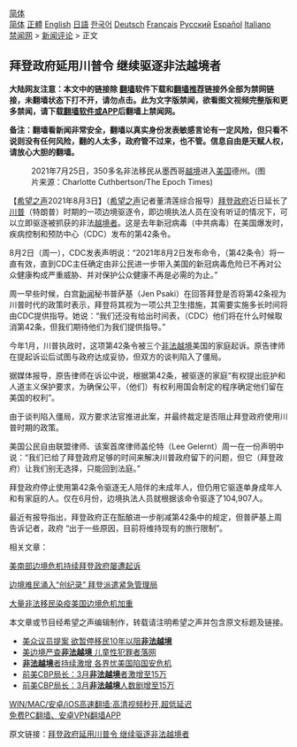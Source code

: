  <!-- 面包屑导航 --> <div class="breadcrumb"><!-- GTranslate: https://gtranslate.io/ -->  <div class="switcher notranslate">  <div class="selected">  <a href="#" onclick="return false;"> 简体</a>  </div>  <div class="option">  <a href="https://www.bannedbook.org" onclick="doGTranslate('zh-CN|zh-CN');jQuery('div.switcher div.selected a').html(jQuery(this).html());return false;" title="简体中文" class="nturl selected"> 简体</a>  <a href="https://www.bannedbook.org/zh-tw/" onclick="doGTranslate('zh-CN|zh-TW');jQuery('div.switcher div.selected a').html(jQuery(this).html());return false;" title="繁體中文" class="nturl"> 正體</a>  <a href="https://www.bannedbook.org/en/" onclick="doGTranslate('zh-CN|en');jQuery('div.switcher div.selected a').html(jQuery(this).html());return false;" title="English" class="nturl"> English</a>  <a href="https://www.bannedbook.org/ja/" onclick="doGTranslate('zh-CN|ja');jQuery('div.switcher div.selected a').html(jQuery(this).html());return false;" title="日本語" class="nturl"> 日語</a>  <a href="https://www.bannedbook.org/ko/" onclick="doGTranslate('zh-CN|ko');jQuery('div.switcher div.selected a').html(jQuery(this).html());return false;" title="한국어" class="nturl"> 한국어</a>  <a href="https://www.bannedbook.org/de/" onclick="doGTranslate('zh-CN|de');jQuery('div.switcher div.selected a').html(jQuery(this).html());return false;" title="Deutsch" class="nturl"> Deutsch</a>  <a href="https://www.bannedbook.org/fr/" onclick="doGTranslate('zh-CN|fr');jQuery('div.switcher div.selected a').html(jQuery(this).html());return false;" title="Français" class="nturl"> Français</a>  <a href="https://www.bannedbook.org/ru/" onclick="doGTranslate('zh-CN|ru');jQuery('div.switcher div.selected a').html(jQuery(this).html());return false;" title="Русский" class="nturl"> Русский</a>  <a href="https://www.bannedbook.org/es/" onclick="doGTranslate('zh-CN|es');jQuery('div.switcher div.selected a').html(jQuery(this).html());return false;" title="Español" class="nturl"> Español</a>  <a href="https://www.bannedbook.org/it/" onclick="doGTranslate('zh-CN|it');jQuery('div.switcher div.selected a').html(jQuery(this).html());return false;" title="Italiano" class="nturl"> Italiano</a>  </div>  </div>      <div class='breadcrumb-sub'><!-- Breadcrumb NavXT 6.3.0 --> <a href="https://www.bannedbook.org/" class="home">禁闻网</a> &gt; <a href="https://www.bannedbook.org/bnews/comments/" class="category">新闻评论</a> &gt; 正文</div></div><h2>拜登政府延用川普令 继续驱逐非法越境者</h2> <p class="notice"><b>大陆网友注意：本文中的链接除 <a href="https://github.com/bannedbook/fanqiang" >翻墙</a>软件下载和<a href="https://github.com/killgcd/justmysocks/blob/master/README.md">翻墙推荐</a>链接外全部为禁网链接，未翻墙状态下打不开，请勿点击。此为文字版禁闻，欲看图文视频完整版和更多禁闻，请下载<a href="https://github.com/bannedbook/fanqiang">翻墙软件或APP</a>后翻墙上禁闻网。</p><p>备注：翻墙看新闻非常安全，翻墙以真实身份发表敏感言论有一定风险，但只看不说则没有任何风险，翻的人太多，政府管不过来，也不管。信息自由是天赋人权，请放心大胆的翻墙。</b></p>  <div class="entry"> <figure><figcaption>2021年7月25日，350多名非法移民从墨西哥<a href="https://www.bannedbook.org/bnews/tag/%E8%B6%8A%E5%A2%83/" class="st_tag internal_tag" rel="tag" title="标签 越境 下的日志">越境</a>进入<a href="https://www.bannedbook.org/bnews/tag/%e7%be%8e%e5%9b%bd/" class="st_tag internal_tag" rel="tag" title="标签 美国 下的日志">美国</a>德州。(图片来源：Charlotte Cuthbertson/The Epoch Times)</figcaption></figure> <p>【<span class='wp_keywordlink_affiliate'><a href="https://www.soundofhope.org" title="希望之声" target="_blank">希望之声</a></span>2021年8月3日】（<a href="https://www.bannedbook.org/bnews/tag/%e5%b8%8c%e6%9c%9b%e4%b9%8b%e5%a3%b0/" class="st_tag internal_tag" rel="tag" title="标签 希望之声 下的日志">希望之声</a>记者董清莲综合报导）<a href="https://www.bannedbook.org/bnews/tag/%e6%8b%9c%e7%99%bb/" class="st_tag internal_tag" rel="tag" title="标签 拜登 下的日志">拜登</a><a href="https://www.bannedbook.org/bnews/tag/%e6%94%bf%e5%ba%9c/" class="st_tag internal_tag" rel="tag" title="标签 政府 下的日志">政府</a>近日延长了<a href="https://www.bannedbook.org/bnews/tag/%e5%b7%9d%e6%99%ae/" class="st_tag internal_tag" rel="tag" title="标签 川普 下的日志">川普</a>（特朗普）时期的一项边境驱逐令，即边境执法人员在没有听证的情况下，可以立即驱逐被抓获的非法<a href="https://www.bannedbook.org/bnews/tag/%E8%B6%8A%E5%A2%83%E8%80%85/" class="st_tag internal_tag" rel="tag" title="标签 越境者 下的日志">越境者</a>。这是去年新冠病毒（中共病毒）在美国爆发时，疾病控制和预防中心（CDC）发布的第42条令。</p> <p>8月2日（周一），CDC发表声明说：“2021年8月2日发布命令，（第42条令）将一直有效，直到CDC主任确定由非公民进一步带入美国的新冠病毒危险已不再对公众健康构成严重威胁、并对保护公众健康不再是必需的为止。”</p> <p>周一早些时候，白宫<span class='wp_keywordlink_affiliate'><a href="https://www.bannedbook.org/" title="新闻">新闻</a></span>秘书普萨基（Jen Psaki）在回答拜登是否将第42条视为川普时代的政策时表示，拜登将其视为一项公共卫生措施，其需要实施多长时间将由CDC提供指导。她说：“我们还没有给出时间表，（CDC）他们将在什么时候取消第42条，但我们期待他们为我们提供指导。”</p> <p>今年1月，川普执政时，这项第42条令被三个<a href="https://www.bannedbook.org/bnews/tag/%E9%9D%9E%E6%B3%95%E8%B6%8A%E5%A2%83/" class="st_tag internal_tag" rel="tag" title="标签 非法越境 下的日志">非法越境</a>美国的家庭起诉。原告律师在提起诉讼后试图与政府达成妥协，但双方的谈判陷入了僵局。</p>  <p>据媒体报导，原告律师在诉讼中说，根据第42条，被驱逐的家庭“有权提出庇护和人道主义保护要求，为确保公平，（他们）有权利用国会制定的程序确定他们留在美国的权利”。</p> <p>由于谈判陷入僵局，双方要求法官推进此案，并最终裁定是否阻止拜登政府使用川普时期的政策。</p> <p>美国公民自由联盟律师、该案首席律师盖伦特（Lee Gelernt）周一在一份声明中说：“我们已给了拜登政府足够的时间来解决川普政府留下的问题，但它（拜登政府）让我们别无选择，只能回到法庭。”</p> <p>拜登政府停止使用第42条令驱逐无人陪伴的未成年人，但仍用它驱逐单身成年人和有家庭的人。仅在6月份，边境执法人员就根据该命令驱逐了104,907人。</p>  <p>最近有报导指出，拜登政府正在酝酿进一步削减第42条中的规定，但普萨基上周告诉记者，政府 “出于一些原因，目前将维持现有的旅行限制”。</p> <p>相关文章：</p> <p><a data-ctorig="https://www.soundofhope.org/post/500678" data-cturl="https://www.google.com/url?client=internal-element-cse&amp;cx=007749283119516952101:0iwnfnkwnek&amp;q=https://www.soundofhope.org/post/500678&amp;sa=U&amp;ved=2ahUKEwj-rsqQjJbyAhXqT98KHfMbCmYQFjADegQIBhAC&amp;usg=AOvVaw38lm1Y-vjW0hfwRC3JdjwL" href="https://www.soundofhope.org/post/500678" target="_blank">美南部边境危机持续拜登政府屡遭起诉</a></p> <p><a data-ctorig="https://www.soundofhope.org/post/484157" data-cturl="https://www.google.com/url?client=internal-element-cse&amp;cx=007749283119516952101:0iwnfnkwnek&amp;q=https://www.soundofhope.org/post/484157&amp;sa=U&amp;ved=2ahUKEwjHifasjJbyAhVLnuAKHUxZB8I4ChAWMAZ6BAgEEAI&amp;usg=AOvVaw3q0aCP4m5yE9vwPBsl7GR9" href="https://www.soundofhope.org/post/484157" target="_blank">边境难民涌入“创纪录” 拜登派遣紧急管理局</a></p>  <p><a data-ctorig="https://www.soundofhope.org/post/480488" data-cturl="https://www.google.com/url?client=internal-element-cse&amp;cx=007749283119516952101:0iwnfnkwnek&amp;q=https://www.soundofhope.org/post/480488&amp;sa=U&amp;ved=2ahUKEwiy8dDaipbyAhXaSjABHdVWBvsQFjABegQIABAC&amp;usg=AOvVaw0RtplkMj9QzqwwPC3Pk2ja" href="https://www.soundofhope.org/post/480488" target="_blank">大量非法移民染疫美国边境危机加重</a></p> <p>本文章或节目经希望之声编辑制作，转载请注明希望之声并包含原文标题及链接。 </p> <ul class='op-related-articles' title='相关阅读'> <li><a href='https://www.bannedbook.org/bnews/comments/20210726/1594398.html' target='_blank'>美众议员提案 欲暂停移民10年以阻<b>非法越境</b></a></li> <li><a href='https://www.bannedbook.org/bnews/bannedvideo/20210409/1522453.html' target='_blank'>美边境严查<b>非法越境</b> 儿童性犯罪者落网</a></li> <li><a href='https://www.bannedbook.org/bnews/comments/20210401/1517069.html' target='_blank'><b>非法越境</b>者持续激增 各界忧美国陷国安危机</a></li> <li><a href='https://www.bannedbook.org/bnews/worldnews/20210331/1516767.html' target='_blank'>前美CBP局长：3月<b>非法越境</b>者激增至15万</a></li> <li><a href='https://www.bannedbook.org/bnews/cnnews/20210331/1516510.html' target='_blank'>前美CBP局长：3月<b>非法越境</b>人数剧增至15万</a></li> </ul> <p class="texttj"> <a href="https://github.com/bannedbook/fanqiang/wiki/V2ray%E6%9C%BA%E5%9C%BA" target="_blank">WIN/MAC/安卓/iOS高速翻墙:高清视频秒开,超低延迟</a><br/> <a href="https://github.com/bannedbook/fanqiang/wiki/%E7%A6%81%E9%97%BB%E7%BD%91%E5%AE%89%E5%8D%93%E7%BF%BB%E5%A2%99%E6%96%B0%E9%97%BBAPP" target="_blank">免费PC翻墙、安卓VPN翻墙APP</a></p><p>原文链接：<a class="src_link"  href="https://www.soundofhope.org/post/532058" target="_blank">拜登政府延用川普令 继续驱逐非法越境者</a></p> <a name='sharetosocial'></a>  <div style="margin-bottom:5px;padding-bottom:5px;clear:both"> <div id="archive-pix-1" class="banner-ads"> <!-- AuctionX Display platform tag START --> <div id="26318x728x90x621x_ADSLOT2" clicktrack="%%CLICK_URL_ESC%%"></div> <!-- AuctionX Display platform tag END --> </div> <div id="archive-pix-2" class="banner-ads"> <!-- AuctionX Display platform tag START --> <div id="26315x300x250x621x_ADSLOT2" clicktrack="%%CLICK_URL_ESC%%"></div> <!-- AuctionX Display platform tag END --> </div> </div>  <div id="archive-pix-1" class="banner-ads"> <!-- AuctionX Display platform tag START --> <div id="26318x728x90x621x_ADSLOT3" clicktrack="%%CLICK_URL_ESC%%"></div> <!-- AuctionX Display platform tag END --> </div> </div><!--END ENTRY--> 